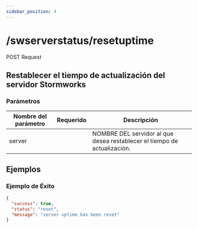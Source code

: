 ```yaml
---
sidebar_position: 4
---
```


# /swserverstatus/resetuptime

<span class="request-bubble request-post">POST Request</span>


## Restablecer el tiempo de actualización del servidor Stormworks

### Parámetros

| Nombre del parámetro |         Requerido         | Descripción                                                              |
| -------------------- |:-------------------------:| ------------------------------------------------------------------------ |
| server               | <i class="fas fa-fw fa-check-circle text-success"></i> | NOMBRE DEL servidor al que desea restablecer el tiempo de actualización. |

## Ejemplos
### Ejemplo de Éxito
```json
{
  "success": true,
  "status": "reset",
  "message": "server uptime has been reset"
}
```